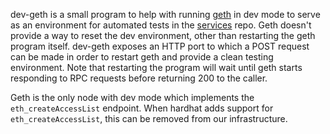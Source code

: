 dev-geth is a small program to help with running [geth] in dev mode to
serve as an environment for automated tests in the [services] repo.
Geth doesn't provide a way to reset the dev environment,
other than restarting the geth program itself.
dev-geth exposes an HTTP port to which a POST request can be made in order
to restart geth and provide a clean testing environment. Note that
restarting the program will wait until geth starts responding to RPC
requests before returning 200 to the caller.

Geth is the only node with dev mode which implements the
`eth_createAccessList` endpoint. When hardhat adds support for
`eth_createAccessList`, this can be removed from our infrastructure.

[geth]: https://geth.ethereum.org/
[services]: https://github.com/cowprotocol/services
